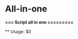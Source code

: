 # All-in-one

**=== Script all in one =========**

** Usage:	$0 <SCRIPT> ARGUMENTS**
** Scripts:**

* s1 - Current video driver
* s2 - View progress at dd
* s3 - Clear swap
* s4 - Your IP
* s5 - Ping wour LAN
* s6 - Streaming WebCam to Lan (http://localhost:port/1.ogv) <port>
* s7 - Add current user to group vboxusers
* s8 - Face control
* s9 - makeCasperRW <size> (default 280Mb)
* s10 - convert man page to pdf <command>
* s11 - view 1-100 percents
* s12 - check port open <host> <port>
* s13 - Password recovery root
* s14 - GRUB recovery
* s15 - decode HEX to UTF-8 <string>
* s16 - unlock USB GSM modem <unlock code> <device> #/dev/ttyUSB{0,1,2} #unlock code get http://a-zgsm.com/freecode/
* s17 - pstree
* s18 - screenCast
* s19 - screenCast NOSOUND
* s20 - write ISO image to USB flash
* s21 - CPU usage
* s22 - DISTRIBUTIVE info
* s23 - LED ScrollLock on/off
* s24 - Echo IP to name <IP>
* s25 - Enter password
* s26 - Current day
* s27 - Install DEV Packets
* s28 - Generate SSH RSA key in current folder
* s29 - Create 10Gb in ZIP File
* s30 - Endless launch of the team <COMMAND>
* s31 - SSH tunnel <LOCAL PORT> <REMOTE SERVER> <REMOTE PORT> <SSH SERVER CONNECT LINE>
* s32 - List all HDD & UUID
* s33 - Change bitVal for ~/.vine <32|64>
* s34 - Network activity
* s35 - Play videofile to ASCII symbols
* s36 - SNIFF Traffic remote server <SERVER ADDR>
* s37 - rsync directory <SSH PORT|22> <SYNC DIR> <remore user> <remote server> <remote dir> <[y] from show notify-send message>
* s38 - Create ext4 file <FILENAME> <SIZE Megabytes>
* s39 - Make DEB package <DIR> <packet-name> <all|i386|amd64>